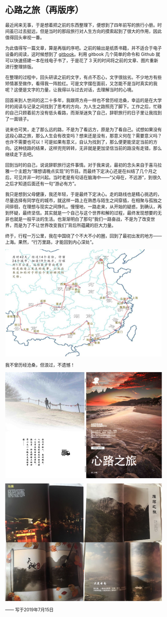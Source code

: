 # 心路之旅（再版序）

最近闲来无事，于是想着把之前的东西整理下，便想到了四年前写的旅行小册。时间虽已过去挺远，但是当时的那段旅行对人生方向的摸索起到了很大的作用，因此值得回头审视一番。

为此值得写一篇文章，算是再版的序吧。之前的输出是纸质书籍，并不适合于电子设备的阅读，这时候想到了 [gitbook](https://github.com/gitbookio/gitbook)。利用 gitbook 几个简单的命令和 Github 就可以快速搭建一本在线电子书了，于是花了 3 天的时间将之前的文章、图片重新进行整理排版。

在整理的过程中，回头研读之前的文字，有点不忍心，文字很拙劣。不少地方有些矫情甚至做作，看得我一阵脸红。可是文字摆在面前，又怎能不是当时真实的我呢？这便是文字的力量，让我得以与过去对话，去理解当时的心境。

回首来到人世间的这二十多年，我跟蒋方舟一样也不曾历经沧桑，幸运的是在大学时的阅读与记录之间找到了思考的方向，为人生之路照亮了脚下。工作之后，忙碌的自己只顾着前方没有低头看路，而渐渐迷失了自己，辞职旅行的日子里让我找到了一面镜子。

说来也可笑，走了那么远的路，不是为了看远方，原是为了看自己。试想如果没有这段心路之旅，那么人生会有改变吗？想来还是没有，那意义何在？需要意义吗？也许不需要也可以！可是如果有意义，自认为找到了，那么便更能坚定当前的方向。这种绕路的结果，这样兜兜转转，无非就是更加坚信当前的路没有走错，那么继续走下去吧。

回到当时的自己，说说辞职旅行这件事情。对于我来说，最初的念头来自于喜马拉雅一个主题为“理想请晚点实现”的节目。而最终下定决心还是在纠结了几个月之后，可见并非一时兴起。当时老是有句话在脑海中——“父母在，不远游”，到很久之后才知道后面还有一句“游必有方”。

我只是想到父母健康，我还年轻，于是最终下定决心。走的路线也是精心挑选的，尽量选择有同学在的城市，就这样一路上在熟悉与陌生之间穿插，在相聚与孤独之间徘徊，在理想与现实之间挣扎。慢慢地，一路走来，从开始的疑惑，到确认，再到怀疑，最终坚信。其实就是一个自己与这个世界和解的过程，最终发现想要的无非也就是一般平淡的生活。也渐渐明白了那句“我们一路奋战，不是为了改变世界，而是为了不让世界改变我们”背后所蕴藏的巨大力量。

终于，行程一万公里，我在中国绕了个不大不小的圈，回到了最初出发的地方——上海。果然，“行万里路，才能回到内心深处”。

![](img/others/route.jpg)

我不曾历经沧桑，但浪过，不遗憾！

![](img/others/cover-spine.jpg)

![](img/others/previews.jpeg)



—— 写于2019年7月15日